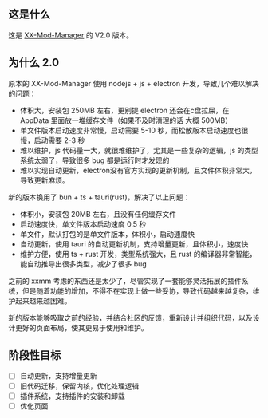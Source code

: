 ## 这是什么

这是 [XX-Mod-Manager](https://github.com/XiaoLinXiaoZhu/XX-Mod-Manager) 的 V2.0 版本。

## 为什么 2.0

原本的 XX-Mod-Manager 使用 nodejs + js + electron 开发，导致几个难以解决的问题：
- 体积大，安装包 250MB 左右，更别提 electron 还会在c盘拉屎，在 AppData 里面放一堆缓存文件（如果不及时清理的话 大概 500MB）
- 单文件版本启动速度非常慢，启动需要 5-10 秒，而松散版本启动速度也很慢，启动需要 2-3 秒
- 难以维护，js 代码量一大，就很难维护了，尤其是一些复杂的逻辑，js 的类型系统太弱了，导致很多 bug 都是运行时才发现的
- 难以实现自动更新，electron没有官方实现的更新机制，且文件体积非常大，导致更新麻烦。

新的版本换用了 bun + ts + tauri(rust)，解决了以上问题：
- 体积小，安装包 20MB 左右，且没有任何缓存文件
- 启动速度快，单文件版本启动速度 0.5 秒
- 单文件，默认打包的是单文件版本，体积小，启动速度快
- 自动更新，使用 tauri 的自动更新机制，支持增量更新，且体积小，速度快
- 维护方便，使用 ts + rust 开发，类型系统强大，且 rust 的编译器非常智能，能自动推导出很多类型，减少了很多 bug

之前的 xxmm 考虑的东西还是太少了，尽管实现了一套能够灵活拓展的插件系统，但是随着功能的增加，不得不在实现上做一些妥协，导致代码越来越复杂，维护起来越来越困难。

新的版本能够吸取之前的经验，并结合社区的反馈，重新设计并组织代码，以及设计更好的页面布局，使其更易于使用和维护。

## 阶段性目标

- [ ] 自动更新，支持增量更新
- [ ] 旧代码迁移，保留内核，优化处理逻辑
- [ ] 插件系统，支持插件的安装和卸载
- [ ] 优化页面